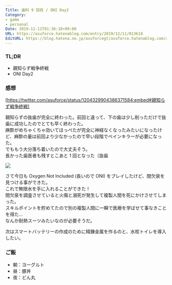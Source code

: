 ```yaml
---
Title: 歯科 9 回目 / ONI Day2
Category:
- game
- personal
Date: 2019-12-11T01:36:18+09:00
URL: https://asuforce.hatenablog.com/entry/2019/12/11/013618
EditURL: https://blog.hatena.ne.jp/asuforcegt/asuforce.hatenablog.com/atom/entry/26006613480102608
---
```


### TL;DR

- 親知らず戦争終戦
- ONI Day2

###  感想

[https://twitter.com/asuforce/status/1204329904386371584:embed#親知らず戦争終戦]

親知らずの抜歯が完全に終わった。前回と違って、下の歯は少し削っただけで抜歯に成功したのでとても早く終わった。  
麻酔がめちゃくちゃ効いてほっぺたが完全に神経なくなったみたいになったけど、麻酔の量は前回より少なかったので早い段階でペインキラーが必要になった。  
でももう大分落ち着いたので大丈夫そう。  
長かった歯医者も残すとこあと 1 回となった（抜歯

<span itemtype="http://schema.org/Photograph" itemscope="itemscope"><img class="magnifiable" src="https://lh3.googleusercontent.com/-kzgnC6_LnaE/Xe_HIp4i4OI/AAAAAAABC7I/9QRpaeijzV4ZN_Y7uJVY1qewxkxoWdbbgCE0YBhgL/s1200/20191211012505_1.jpg" itemprop="image"></span>

さて今日も Oxygen Not Included (長いので ONI) をプレイしたけど、間欠泉を見つける事ができた。  
これで無限水を手に入れることができた！  
間欠泉を調査させていると火傷と溺死が発生して複製人間を死にかけさせてしまった。  
スキルポイントを貯めてたので別の複製人間に一瞬で医療を学ばせて事なきことを得た...  
なんか耐熱スーツみたいなのが必要そうだ。  

次はスマートバッテリーの作成のために精錬金属を作るのと、水栓トイレを導入したい。

### ご飯

- 朝：ヨーグルト
- 昼：豚丼
- 夜：どん丸
